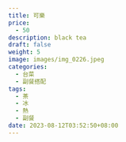 ```yaml
---
title: 可樂
price:
  - 50
description: black tea
draft: false
weight: 5
image: images/img_0226.jpeg
categories:
  - 台菜
  - 副餐搭配
tags:
  - 茶
  - 冰
  - 熱
  - 副餐
date: 2023-08-12T03:52:50+08:00
---
```

